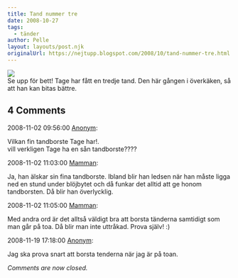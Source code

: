 ```yaml
---
title: Tand nummer tre
date: 2008-10-27
tags: 
  - tänder	
author: Pelle
layout: layouts/post.njk
originalUrl: https://nejtupp.blogspot.com/2008/10/tand-nummer-tre.html
---
```


<img src="../../../../img/_MG_7835_1024pix-pola02.jpg"><br>Se upp för bett! Tage har fått en tredje tand. Den här gången i överkäken, så att han kan bitas bättre.

<div class="comments">
	<div class="comments-header"><h2>4 Comments</h2></div>
	<div class="comments-body">
			<div class="comment" id="comment-2988290718107033220">
				<p class="comment-header">
					<date datetime="2008-11-02T09:56:00.000+01:00">2008-11-02 09:56:00</date> 
					<a href="undefined" rel="nofollow">Anonym</a>:
				</p>
				<div class="comment-content"><p>Vilkan fin tandborste Tage har!.<BR/>vill verkligen Tage ha en sån tandborste????</p></div>
				<div class="comment-footer"></div>
			</div>
			<div class="comment" id="comment-5402399597510546753">
				<p class="comment-header">
					<date datetime="2008-11-02T11:03:00.000+01:00">2008-11-02 11:03:00</date> 
					<a href="https://www.blogger.com/profile/15863123892860534613" rel="nofollow">Mamman</a>:
				</p>
				<div class="comment-content"><p>Ja, han älskar sin fina tandborste. Ibland blir han ledsen när han måste ligga ned en stund under blöjbytet och då funkar det alltid att ge honom tandborsten. Då blir han överlycklig.</p></div>
				<div class="comment-footer"></div>
			</div>
			<div class="comment" id="comment-3307229796182725561">
				<p class="comment-header">
					<date datetime="2008-11-02T11:05:00.000+01:00">2008-11-02 11:05:00</date> 
					<a href="https://www.blogger.com/profile/15863123892860534613" rel="nofollow">Mamman</a>:
				</p>
				<div class="comment-content"><p>Med andra ord är det alltså väldigt bra att borsta tänderna samtidigt som man går på toa. Då blir man inte uttråkad. Prova själv! :)</p></div>
				<div class="comment-footer"></div>
			</div>
			<div class="comment" id="comment-4237514373275034783">
				<p class="comment-header">
					<date datetime="2008-11-19T17:18:00.000+01:00">2008-11-19 17:18:00</date> 
					<a href="undefined" rel="nofollow">Anonym</a>:
				</p>
				<div class="comment-content"><p>Jag ska prova snart att borsta tenderna när jag är på toan.</p></div>
				<div class="comment-footer"></div>
			</div></div>
	<p class="comments-footer"><em>Comments are now closed.</em></p>
</div>